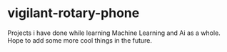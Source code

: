 # vigilant-rotary-phone
Projects i have done while learning Machine Learning and Ai as a whole. Hope to add some more cool things in the future.
